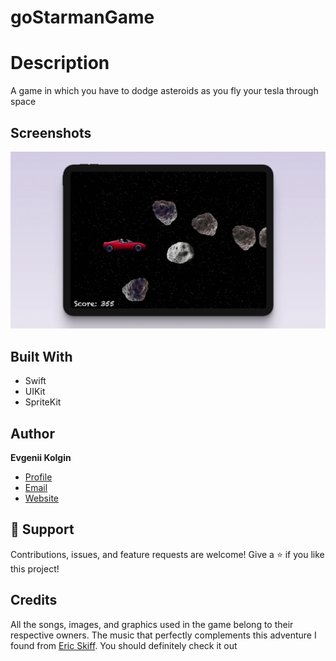 # goStarmanGame

# Description
A game in which you have to dodge asteroids as you fly your tesla through space

## Screenshots
![alt text](/screenshot.webp)

## Built With
- Swift
- UIKit
- SpriteKit

## Author
**Evgenii Kolgin**

- [Profile](https://github.com/Colgates "Evgenii Kolgin")
- [Email](mailto:kolgin.ev@gmail.com?subject=Hi% "Hi!")
- [Website](https://evgeniikolgin.ru "Welcome")

## 🤝 Support
Contributions, issues, and feature requests are welcome!
Give a ⭐️ if you like this project!

## Credits
All the songs, images, and graphics used in the game belong to their respective owners.
The music that perfectly complements this adventure I found from [Eric Skiff](https://ericskiff.com/music/). You should definitely check it out
